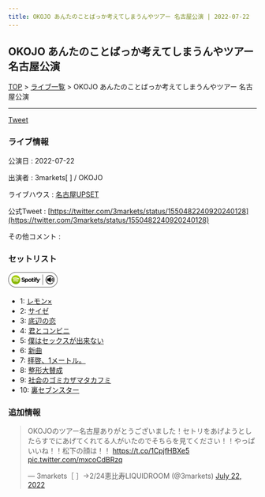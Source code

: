 ```yaml
---
title: OKOJO あんたのことばっか考えてしまうんやツアー 名古屋公演 | 2022-07-22
---
```

## OKOJO あんたのことばっか考えてしまうんやツアー 名古屋公演

[TOP](/setlist/) > [ライブ一覧](lives.html) > OKOJO あんたのことばっか考えてしまうんやツアー 名古屋公演

___

<a href="https://twitter.com/share?ref_src=twsrc%5Etfw" data-text="3markets[ ]セットリスト > OKOJO あんたのことばっか考えてしまうんやツアー 名古屋公演" class="twitter-share-button" data-via="3markets" data-hashtags="3markets" data-related="3markets" data-show-count="false">Tweet</a>

### ライブ情報

公演日
:    2022-07-22

出演者
:    3markets[ ] / OKOJO

ライブハウス
:    [名古屋UPSET](livehouse024.html)

公式Tweet
:    [https://twitter.com/3markets/status/1550482240920240128](https://twitter.com/3markets/status/1550482240920240128)

その他コメント
:    

### セットリスト


[![play with spotify](images/spotify-icon.png)](https://open.spotify.com/playlist/4vwCjPhKceVHYlqh7ccXPY)



*  1: [レモン×](song003.html)
*  2: [サイゼ](song004.html)
*  3: [底辺の恋](song008.html)
*  4: [君とコンビニ](song024.html)
*  5: [僕はセックスが出来ない](song006.html)
*  6: [新曲](song001.html)
*  7: [拝啓、1メートル。](song010.html)
*  8: [整形大賛成](song005.html)
*  9: [社会のゴミカザマタカフミ](song002.html)
*  10: [裏セブンスター](song017.html)


### 追加情報



<blockquote class="twitter-tweet"><p lang="ja" dir="ltr">OKOJOのツアー名古屋ありがとうございました！セトリをあげようとしたらすでにあげてくれてる人がいたのでそちらを見てください！！やっぱいいね！！松下の顔は！！ <a href="https://t.co/1CpjfHBXe5">https://t.co/1CpjfHBXe5</a> <a href="https://t.co/mxcoCdBRzq">pic.twitter.com/mxcoCdBRzq</a></p>&mdash; 3markets［ ］→2/24恵比寿LIQUIDROOM (@3markets) <a href="https://twitter.com/3markets/status/1550482240920240128?ref_src=twsrc%5Etfw">July 22, 2022</a></blockquote>
<script async src="https://platform.twitter.com/widgets.js" charset="utf-8"></script>




<script async src="https://platform.twitter.com/widgets.js" charset="utf-8"></script>